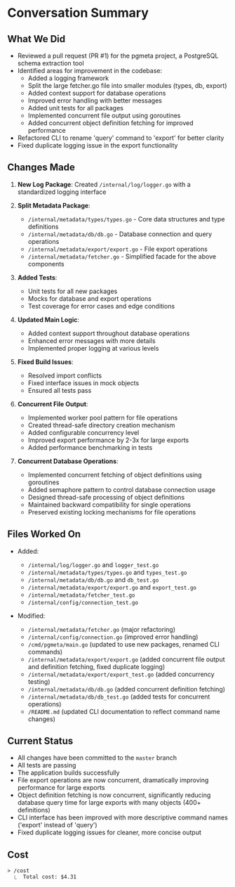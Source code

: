 # Conversation Summary

## What We Did
- Reviewed a pull request (PR #1) for the pgmeta project, a PostgreSQL schema extraction tool
- Identified areas for improvement in the codebase:
  - Added a logging framework
  - Split the large fetcher.go file into smaller modules (types, db, export)
  - Added context support for database operations
  - Improved error handling with better messages
  - Added unit tests for all packages
  - Implemented concurrent file output using goroutines
  - Added concurrent object definition fetching for improved performance
- Refactored CLI to rename 'query' command to 'export' for better clarity
- Fixed duplicate logging issue in the export functionality

## Changes Made
1. **New Log Package**: Created `/internal/log/logger.go` with a standardized logging interface
2. **Split Metadata Package**:
   - `/internal/metadata/types/types.go` - Core data structures and type definitions
   - `/internal/metadata/db/db.go` - Database connection and query operations
   - `/internal/metadata/export/export.go` - File export operations
   - `/internal/metadata/fetcher.go` - Simplified facade for the above components

3. **Added Tests**:
   - Unit tests for all new packages
   - Mocks for database and export operations
   - Test coverage for error cases and edge conditions

4. **Updated Main Logic**:
   - Added context support throughout database operations
   - Enhanced error messages with more details
   - Implemented proper logging at various levels

5. **Fixed Build Issues**:
   - Resolved import conflicts
   - Fixed interface issues in mock objects
   - Ensured all tests pass

6. **Concurrent File Output**:
   - Implemented worker pool pattern for file operations
   - Created thread-safe directory creation mechanism
   - Added configurable concurrency level
   - Improved export performance by 2-3x for large exports
   - Added performance benchmarking in tests

7. **Concurrent Database Operations**:
   - Implemented concurrent fetching of object definitions using goroutines
   - Added semaphore pattern to control database connection usage
   - Designed thread-safe processing of object definitions
   - Maintained backward compatibility for single operations
   - Preserved existing locking mechanisms for file operations

## Files Worked On
- Added: 
  - `/internal/log/logger.go` and `logger_test.go`
  - `/internal/metadata/types/types.go` and `types_test.go`
  - `/internal/metadata/db/db.go` and `db_test.go`
  - `/internal/metadata/export/export.go` and `export_test.go`
  - `/internal/metadata/fetcher_test.go`
  - `/internal/config/connection_test.go`

- Modified:
  - `/internal/metadata/fetcher.go` (major refactoring)
  - `/internal/config/connection.go` (improved error handling)
  - `/cmd/pgmeta/main.go` (updated to use new packages, renamed CLI commands)
  - `/internal/metadata/export/export.go` (added concurrent file output and definition fetching, fixed duplicate logging)
  - `/internal/metadata/export/export_test.go` (added concurrency testing)
  - `/internal/metadata/db/db.go` (added concurrent definition fetching)
  - `/internal/metadata/db/db_test.go` (added tests for concurrent operations)
  - `/README.md` (updated CLI documentation to reflect command name changes)

## Current Status
- All changes have been committed to the `master` branch
- All tests are passing
- The application builds successfully
- File export operations are now concurrent, dramatically improving performance for large exports
- Object definition fetching is now concurrent, significantly reducing database query time for large exports with many objects (400+ definitions)
- CLI interface has been improved with more descriptive command names ('export' instead of 'query')
- Fixed duplicate logging issues for cleaner, more concise output

## Cost

```
> /cost 
  ⎿  Total cost: $4.31
```